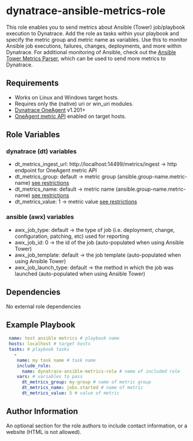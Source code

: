 dynatrace-ansible-metrics-role
=========

This role enables you to send metrics about Ansible (Tower) job/playbook execution to Dynatrace.  Add the role as tasks within your playbook and specify the metric group and metric name as variables.  Use this to monitor Ansible job executions, failures, changes, deployments, and more within Dynatrace.  For additional monitoring of Ansible, check out the [Ansible Tower Metrics Parser](https://github.com/barrebre/goScrapeAnsibleMetrics), which can be used to send more metrics to Dynatrace.

Requirements
------------

* Works on Linux and Windows target hosts.
* Requires only the (native) uri or win_uri modules.
* [Dynatrace OneAgent](https://www.dynatrace.com/support/help/shortlink/release_notes#oneagent) v1.201+
* [OneAgent metric API](https://www.dynatrace.com/support/help/shortlink/local-api) enabled on target hosts.

Role Variables
--------------

### dynatrace (dt) variables
* dt_metrics_ingest_url: http://localhost:14499/metrics/ingest -> http endpoint for OneAgent metric API
* dt_metrics_group: default -> metric group (ansible.group-name.metric-name) [see restrictions](https://www.dynatrace.com/support/help/shortlink/metric-ingestion-protocol#metric-key-required)
* dt_metrics_name: default -> metric name (ansible.group-name.metric-name) [see restrictions](https://www.dynatrace.com/support/help/shortlink/metric-ingestion-protocol#metric-key-required)
* dt_metrics_value: 1 -> metric value [see restrictions](https://www.dynatrace.com/support/help/shortlink/metric-ingestion-protocol#payload-required)
### ansible (awx) variables
* awx_job_type: default -> the type of job (i.e. deployment, change, configuration, patching, etc) used for reporting
* awx_job_id: 0 -> the id of the job (auto-populated when using Ansible Tower)
* awx_job_template: default -> the job template (auto-populated when using Ansible Tower)
* awx_job_launch_type: default -> the method in which the job was launched (auto-populated when using Ansible Tower)

Dependencies
------------

No external role dependencies

Example Playbook
----------------
```yaml
 name: test ansible metrics # playbook name
 hosts: localhost # target hosts
 tasks: # playbook tasks
   -
    name: my task name # task name
    include_role:
      name: dynatrace-ansible-metrics-role # name of included role
    vars: # variables to pass
      dt_metrics_group: my-group # name of metric group
      dt_metrics_name: jobs.started # name of metric
      dt_metrics_value: 5 # value of metric
```

Author Information
------------------

An optional section for the role authors to include contact information, or a website (HTML is not allowed).

